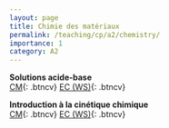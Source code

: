 ```yaml
---
layout: page
title: Chimie des matériaux
permalink: /teaching/cp/a2/chemistry/
importance: 1
category: A2
---
```


**Solutions acide-base**  
[CM](https://drive.proton.me/urls/F4PVA9YQQ8#1KBoRUxYw2Y8){: .btncv}
[EC (WS)](https://drive.proton.me/urls/83KB7GJV34#h43iwWVXzwgG){: .btncv}

**Introduction à la cinétique chimique**  
[CM](https://drive.proton.me/urls/6YS60E58H8#Gmo9SDCfwkd5){: .btncv}
[EC (WS)](https://drive.proton.me/urls/10BKA8Y3B4#38NEt7c2Z6hD){: .btncv}